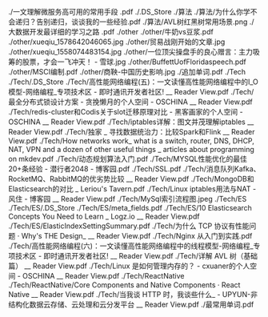./一文理解微服务高可用的常用手段 .pdf
./.DS_Store
./算法
./算法/为什么你学不会递归？告别递归，谈谈我的一些经验.pdf
./算法/AVL树红黑树常用场景.png
./大数据开发最详细的学习之路 .pdf
./other
./other/牛奶vs豆浆.pdf
./other/xueqiu_1578642046065.jpg
./other/贸易战刚开始的文章.jpg
./other/xueqiu_1558074483154.jpg
./other/一位顶尖操盘手的良心赠言：主力吸筹的股票，才会一飞冲天！ - 雪球.jpg
./other/BuffettUofFloridaspeech.pdf
./other/MSCI编制.pdf
./other/商鞅-中国历史影响.jpg
./追加单词.pdf
./Tech
./Tech/.DS_Store
./Tech/高性能网络编程(五)：一文读懂高性能网络编程中的I_O模型-网络编程_专项技术区 - 即时通讯开发者社区! __ Reader View.pdf
./Tech/最全分布式锁设计方案 - 贪挽懒月的个人空间 - OSCHINA __ Reader View.pdf
./Tech/redis-cluster和Codis关于slot迁移原理对比 - 黑客画家的个人空间 - OSCHINA __ Reader View.pdf
./Tech/iptables详解：图文并茂理解iptables __ Reader View.pdf
./Tech/独家 _ 寻找数据统治力：比较Spark和Flink __ Reader View.pdf
./Tech/How networks work_ what is a switch, router, DNS, DHCP, NAT, VPN and a dozen of other useful things _ articles about programming on mkdev.pdf
./Tech/动态规划算法入门.pdf
./Tech/MYSQL性能优化的最佳20+条经验 - 潜行者2048 - 博客园.pdf
./Tech/SSL.pdf
./Tech/消息队列Kafka、RocketMQ、RabbitMQ的优劣势比较 __ Reader View.pdf
./Tech/MongoDB和Elasticsearch的对比 _ Leriou's Tavern.pdf
./Tech/Linux iptables用法与NAT - 风住 - 博客园 __ Reader View.pdf
./Tech/MySql索引流程图.jpeg
./Tech/ES
./Tech/ES/.DS_Store
./Tech/ES/meta_fields.pdf
./Tech/ES/10 Elasticsearch Concepts You Need to Learn _ Logz.io __ Reader View.pdf
./Tech/ES/ElasticIndexSettingSummary.pdf
./Tech/为什么 TCP 协议有性能问题 · Why's THE Design_ __ Reader View.pdf
./Tech/Nginx 从入门到实践.pdf
./Tech/高性能网络编程(六)：一文读懂高性能网络编程中的线程模型-网络编程_专项技术区 - 即时通讯开发者社区! __ Reader View.pdf
./Tech/详解 AVL 树（基础篇） __ Reader View.pdf
./Tech/Linux 是如何管理内存的？ - cxuaner的个人空间 - OSCHINA __ Reader View.pdf
./Tech/ReactNative
./Tech/ReactNative/Core Components and Native Components · React Native __ Reader View.pdf
./Tech/当我谈 HTTP 时，我谈些什么_ - UPYUN-非结构化数据云存储、云处理和云分发平台 __ Reader View.pdf
./最常用单词.pdf
